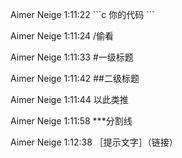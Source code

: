   Aimer Neige 1:11:22
\```c
你的代码
\```

Aimer Neige 1:11:24
/偷看

Aimer Neige 1:11:33
\#一级标题

Aimer Neige 1:11:42
\##二级标题

Aimer Neige 1:11:44
以此类推

Aimer Neige 1:11:58
***分割线

Aimer Neige 1:12:38
［提示文字］（链接）

  